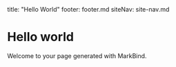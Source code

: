 <frontmatter>
  title: "Hello World"
  footer: footer.md
  siteNav: site-nav.md
</frontmatter>

<include src="common/header.md" />

# Hello world
Welcome to your page generated with MarkBind.
